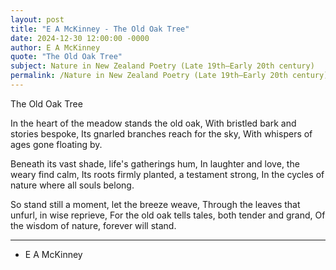 ```yaml
---
layout: post
title: "E A McKinney - The Old Oak Tree"
date: 2024-12-30 12:00:00 -0000
author: E A McKinney
quote: "The Old Oak Tree"
subject: Nature in New Zealand Poetry (Late 19th–Early 20th century)
permalink: /Nature in New Zealand Poetry (Late 19th–Early 20th century)/E A McKinney/E A McKinney - The Old Oak Tree
---
```


The Old Oak Tree

In the heart of the meadow stands the old oak,
With bristled bark and stories bespoke,
Its gnarled branches reach for the sky,
With whispers of ages gone floating by.

Beneath its vast shade, life's gatherings hum,
In laughter and love, the weary find calm,
Its roots firmly planted, a testament strong,
In the cycles of nature where all souls belong.

So stand still a moment, let the breeze weave, 
Through the leaves that unfurl, in wise reprieve,
For the old oak tells tales, both tender and grand,
Of the wisdom of nature, forever will stand.

---

- E A McKinney
